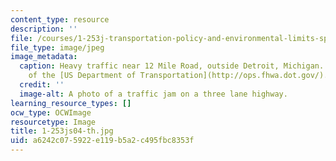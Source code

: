 ```yaml
---
content_type: resource
description: ''
file: /courses/1-253j-transportation-policy-and-environmental-limits-spring-2004/a6242c075922e119b5a2c495fbc8353f_1-253js04-th.jpg
file_type: image/jpeg
image_metadata:
  caption: Heavy traffic near 12 Mile Road, outside Detroit, Michigan. (Image courtesy
    of the [US Department of Transportation](http://ops.fhwa.dot.gov/).)
  credit: ''
  image-alt: A photo of a traffic jam on a three lane highway.
learning_resource_types: []
ocw_type: OCWImage
resourcetype: Image
title: 1-253js04-th.jpg
uid: a6242c07-5922-e119-b5a2-c495fbc8353f
---
```

